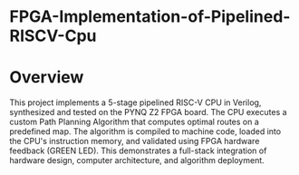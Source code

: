 # FPGA-Implementation-of-Pipelined-RISCV-Cpu

# Overview
This project implements a 5-stage pipelined RISC-V CPU in Verilog, synthesized and tested on the PYNQ Z2 FPGA board. The CPU executes a custom Path Planning Algorithm that computes optimal routes on a predefined map. The algorithm is compiled to machine code, loaded into the CPU's instruction memory, and validated using FPGA hardware feedback (GREEN LED). This demonstrates a full-stack integration of hardware design, computer architecture, and algorithm deployment.

